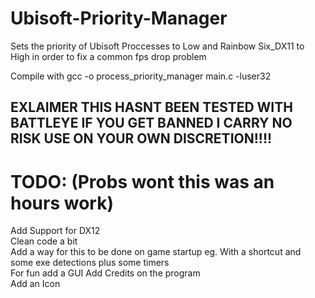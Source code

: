 # Ubisoft-Priority-Manager
Sets the priority of Ubisoft Proccesses to Low and Rainbow Six_DX11 to High in order to fix a common fps drop problem


Compile with
 gcc -o process_priority_manager main.c -luser32


## EXLAIMER THIS HASNT BEEN TESTED WITH BATTLEYE IF YOU GET BANNED I CARRY NO RISK USE ON YOUR OWN DISCRETION!!!!

# TODO: (Probs wont this was an hours work)  
Add Support for DX12  
Clean code a bit  
Add a way for this to be done on game startup eg. With a shortcut and some exe detections plus some timers  
For fun add a GUI
Add Credits on the program  
Add an Icon  



